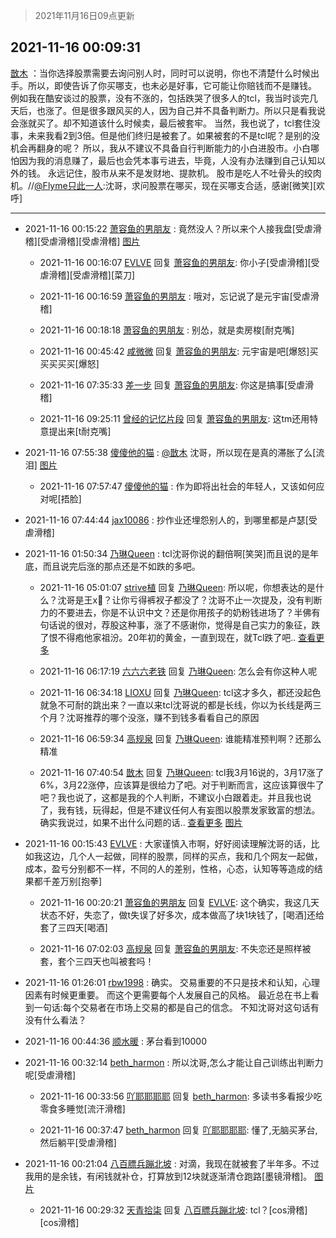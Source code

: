 > 2021年11月16日09点更新
<link rel="stylesheet" href="https://cdn.jsdelivr.net/gh/taotie6/sampleJSON@main/css/photo_show.css">
<meta name="referrer" content="no-referrer" />


 ## 2021-11-16 00:09:31 

 [㪚木](https://www.coolapk.com/feed/31500697?shareKey=NTc2MzdmMjYzNDMwNjE5Mjk0N2Y~) ：当你选择股票需要去询问别人时，同时可以说明，你也不清楚什么时候出手。所以，即使告诉了你买哪支，也未必是好事，它可能让你赔钱而不是赚钱。
例如我在酷安谈过的股票，没有不涨的，包括跌哭了很多人的tcl，我当时谈完几天后，也涨了。但是很多跟风买的人，因为自己并不具备判断力<!--break-->。所以只是看我说会涨就买了。却不知道该什么时候卖，最后被套牢。
当然，我也说了，tcl套住没事，未来我看2到3倍。但是他们终归是被套了。如果被套的不是tcl呢？是别的没机会再翻身的呢？
所以，我从不建议不具备自行判断能力的小白进股市。小白哪怕因为我的消息赚了，最后也会凭本事亏进去，毕竟，人没有办法赚到自己认知以外的钱。
永远记住，股市从来不是发财地、提款机。
股市是吃人不吐骨头的绞肉机。//<a class="feed-link-uname" href="/u/Flyme只此一人">@Flyme只此一人</a>:沈哥，求问股票在哪买，现在买哪支合适，感谢[微笑][欢呼] 

<div class="album">
</div>

 ------- 

- 2021-11-16 00:15:22 [萧容鱼的男朋友](uid=2377889) : 竟然没人？所以来个人接我盘[受虐滑稽][受虐滑稽][受虐滑稽] [图片](http://image.coolapk.com/feed/2021/1116/00/2377889_2921_4947@1170x329.jpg)

    - 2021-11-16 00:16:07 [EVLVE](uid=624501) 回复 [萧容鱼的男朋友](uid=2377889): 你小子[受虐滑稽][受虐滑稽][受虐滑稽][菜刀] 

    - 2021-11-16 00:16:59 [萧容鱼的男朋友](uid=2377889) : 哦对，忘记说了是元宇宙[受虐滑稽] 

    - 2021-11-16 00:18:18 [萧容鱼的男朋友](uid=2377889) : 别怂，就是卖房梭[耐克嘴] 

    - 2021-11-16 00:45:42 [咸微微](uid=1248718) 回复 [萧容鱼的男朋友](uid=2377889): 元宇宙是吧[爆怒]买买买买买[爆怒] 

    - 2021-11-16 07:35:33 [差一步](uid=1514959) 回复 [萧容鱼的男朋友](uid=2377889): 你这是搞事[受虐滑稽] 

    - 2021-11-16 09:25:11 [曾经的记忆片段](uid=2703645) 回复 [萧容鱼的男朋友](uid=2377889): 这tm还用特意提出来[t耐克嘴] 

- 2021-11-16 07:55:38 [傻傻他的猫](uid=831321) : <a class="feed-link-uname" href="/u/㪚木">@㪚木</a> 沈哥，所以现在是真的滞胀了么[流泪] [图片](http://image.coolapk.com/feed/2021/1116/07/831321_b9deb6af_0536_6221@1080x2340.jpeg)

    - 2021-11-16 07:57:47 [傻傻他的猫](uid=831321) : 作为即将出社会的年轻人，又该如何应对呢[捂脸] 

- 2021-11-16 07:44:44 [jax10086](uid=797822) : 抄作业还埋怨别人的，到哪里都是卢瑟[受虐滑稽] 

- 2021-11-16 01:50:34 [乃琳Queen](uid=2370903) : tcl沈哥你说的翻倍啊[笑哭]而且说的是年底，而且说完后涨的那点还是不如跌的多吧。 

    - 2021-11-16 05:01:07 [strive植](uid=1468928) 回复 [乃琳Queen](uid=2370903): 所以呢，你想表达的是什么？沈哥是王x🥚？让你亏得裤衩子都没了？沈哥不止一次提及，没有判断力的不要进去，你是不认识中文？还是你用孩子的奶粉钱进场了？半佛有句话说的很对，荐股这种事，涨了不感谢你，觉得是自己实力的象征，跌了恨不得疱他家祖汾。20年初的黄金，一直到现在，就Tcl跌了吧.. <a href="/feed/replyList?id=243640832">查看更多</a> 

    - 2021-11-16 06:17:19 [六六六老铁](uid=1165265) 回复 [乃琳Queen](uid=2370903): 怎么会有你这种人呢 

    - 2021-11-16 06:34:18 [LIOXU](uid=2824671) 回复 [乃琳Queen](uid=2370903): tcl这才多久，都还没起色就急不可耐的跳出来？一直以来tcl沈哥说的都是长线，你以为长线是两三个月？沈哥推荐的哪个没涨，赚不到钱多看看自己的原因 

    - 2021-11-16 06:59:34 [高规泉](uid=1123484) 回复 [乃琳Queen](uid=2370903): 谁能精准预判啊？还那么精准 

    - 2021-11-16 07:40:54 [㪚木](uid=1081091) 回复 [乃琳Queen](uid=2370903): tcl我3月16说的，3月17涨了6%，3月22涨停，应该算是很给力了吧。对于判断而言，这应该算很牛了吧？我也说了，这都是我的个人判断，不建议小白跟着走。并且我也说了，我有钱，玩得起，但是不建议任何人有妄图以股票发家致富的想法。确实我说过，如果不出什么问题的话.. <a href="/feed/replyList?id=243640832">查看更多</a> [图片](http://image.coolapk.com/feed/2021/1116/07/1081091_9977a7e8_9653_8441@1440x4785.jpeg)

- 2021-11-16 00:15:43 [EVLVE](uid=624501) : 大家谨慎入市啊，好好阅读理解沈哥的话，比如我这边，几个人一起做，同样的股票，同样的买点，我和几个网友一起做，成本，盈亏分别都不一样，不同的人的差别，性格，心态，认知等等造成的结果都千差万别[抱拳] 

    - 2021-11-16 00:20:21 [萧容鱼的男朋友](uid=2377889) 回复 [EVLVE](uid=624501): 这个确实，我这几天状态不好，失恋了，做t失误了好多次，成本做高了块1块钱了，[喝酒]还给套了三四天[喝酒] 

    - 2021-11-16 07:02:03 [高规泉](uid=1123484) 回复 [萧容鱼的男朋友](uid=2377889): 不失恋还是照样被套，套个三四天也叫被套吗！ 

- 2021-11-16 01:26:01 [rbw1998](uid=602980) : 确实。  交易重要的不只是技术和认知，心理因素有时候更重要。 而这个更需要每个人发展自己的风格。
最近总在书上看到一句话:每个交易者在市场上交易的都是自己的信念。
不知沈哥对这句话有没有什么看法？ 

- 2021-11-16 00:44:36 [顺水暖](uid=2030768) : 茅台看到10000 

- 2021-11-16 00:32:14 [beth_harmon](uid=5239950) : 所以沈哥,怎么才能让自己训练出判断力呢[受虐滑稽] 

    - 2021-11-16 00:33:56 [吖耶耶耶耶](uid=1523259) 回复 [beth_harmon](uid=5239950): 多读书多看报少吃零食多睡觉[流汗滑稽] 

    - 2021-11-16 00:37:47 [beth_harmon](uid=5239950) 回复 [吖耶耶耶耶](uid=1523259): 懂了,无脑买茅台,然后躺平[受虐滑稽] 

- 2021-11-16 00:21:04 [八百膘兵蹦北坡](uid=1105274) : 对滴，我现在就被套了半年多。不过我用的是余钱，有闲钱就补仓，打算放到12块就逐渐清仓跑路[墨镜滑稽]。 [图片](http://image.coolapk.com/feed/2021/1116/00/1105274_5c4cba98_3263_383@299x322.jpeg)

    - 2021-11-16 00:29:32 [天青拾柒](uid=2874164) 回复 [八百膘兵蹦北坡](uid=1105274): tcl？[cos滑稽][cos滑稽] 

